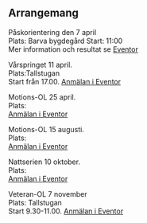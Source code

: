 ## Arrangemang

Påskorientering den 7 april  
Plats: Barva bygdegård
Start: 11:00  
Mer information och resultat se [Eventor](https://eventor.orientering.se/Events/Show/40272)
  
    
Vårspringet 11 april.   
Plats:Tallstugan  
Start från 17.00.  [Anmälan i Eventor](https://eventor.orientering.se/Events/Show/44946)


Motions-OL 25 april.  
Plats:  
[Anmälan i Eventor](https://eventor.orientering.se/Events/Show/45005)


Motions-OL 15 augusti.  
Plats:  
[Anmälan i Eventor](https://eventor.orientering.se/Events/Show/45927)


Nattserien 10 oktober.  
Plats:  
[Anmälan i Eventor](https://eventor.orientering.se/Events/Show/47315)


Veteran-OL 7 november  
Plats:  Tallstugan  
 Start 9.30-11.00. 
 [Anmälan i Eventor](https://eventor.orientering.se/Events/Show/47317)

